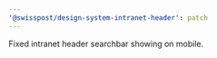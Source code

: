 ```yaml
---
'@swisspost/design-system-intranet-header': patch
---
```


Fixed intranet header searchbar showing on mobile.
